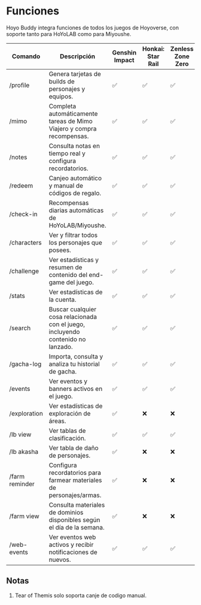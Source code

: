 # Funciones

Hoyo Buddy integra funciones de todos los juegos de Hoyoverse, con soporte tanto para HoYoLAB como para Miyoushe.

| Comando | Descripción | Genshin Impact | Honkai: Star Rail | Zenless Zone Zero | Honkai Impact 3rd | Tears of Themis |
|---|---|---|---|---|---|---|
| /profile | Genera tarjetas de builds de personajes y equipos. | ✅ | ✅ | ✅ | ❌ | ❌ |
| /mimo | Completa automáticamente tareas de Mimo Viajero y compra recompensas. | ✅ | ✅ | ✅ | ❌ | ❌ |
| /notes | Consulta notas en tiempo real y configura recordatorios. | ✅ | ✅ | ✅ | ✅ | ❌ |
| /redeem | Canjeo automático y manual de códigos de regalo. | ✅ | ✅ | ✅ | ❌ | ✅[*](#notas) |
| /check-in | Recompensas diarias automáticas de HoYoLAB/Miyoushe. | ✅ | ✅ | ✅ | ✅ | ✅ |
| /characters | Ver y filtrar todos los personajes que posees. | ✅ | ✅ | ✅ | ✅ | ❌ |
| /challenge | Ver estadísticas y resumen de contenido del end-game del juego. | ✅ | ✅ | ✅ | ❌ | ❌ |
| /stats | Ver estadísticas de la cuenta. | ✅ | ✅ | ✅ | ✅ | ❌ |
| /search | Buscar cualquier cosa relacionada con el juego, incluyendo contenido no lanzado. | ✅ | ✅ | ✅ | ❌ | ❌ |
| /gacha-log | Importa, consulta y analiza tu historial de gacha. | ✅ | ✅ | ✅ | ❌ | ❌ |
| /events | Ver eventos y banners activos en el juego. | ✅ | ✅ | ✅ | ❌ | ❌ |
| /exploration | Ver estadísticas de exploración de áreas. | ✅ | ❌ | ❌ | ❌ | ❌ |
| /lb view | Ver tablas de clasificación. | ✅ | ✅ | ✅ | ❌ | ❌ |
| /lb akasha | Ver tabla de daño de personajes. | ✅ | ❌ | ❌ | ❌ | ❌ |
| /farm reminder | Configura recordatorios para farmear materiales de personajes/armas. | ✅ | ❌ | ❌ | ❌ | ❌ |
| /farm view | Consulta materiales de dominios disponibles según el día de la semana. | ✅ | ❌ | ❌ | ❌ | ❌ |
| /web-events | Ver eventos web activos y recibir notificaciones de nuevos. | ✅ | ✅ | ✅ | ✅ | ✅ |

## Notas

1. Tear of Themis solo soporta canje de codigo manual.